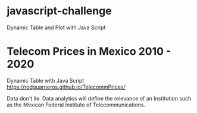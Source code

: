 
# javascript-challenge
Dynamic Table and Plot with Java Script
# Telecom Prices in Mexico 2010 - 2020
Dynamic Table with Java Script
https://rodguarneros.github.io/TelecommPrices/

Data don't lie. Data analytics will define the relevance of an Institution such as the Mexican Federal Institute of Telecommunications.
